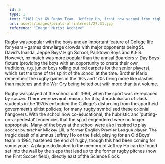 ```yaml
---
  id: 5
  type: 1
  text: "1981 1st XV Rugby Team. Jeffrey Ho, front row second from right."
  url: assets/images/points-of-interest/27.31.jpg
  reference: "Image: Marist Archive"
---
```

Rugby was popular with the boys and an important feature of College life for years – games drew large crowds with major opponents being St. David’s Inanda, Jeppe Boys’ High School, Parktown Boys and K.E.S. However, no match was more popular than the annual Boarders v. Day Boys fixture (providing the boys with an opportunity to create their own traditions, e.g. junior boys rolling out red carpets for the senior players), which set the tone of the spirit of the school at the time. Brother Mario remembers the rugby games in the ‘60s and ‘70s being more like clashes than matches and the War Cry being belted out with more than just volume. 

Rugby was played at the school until 1986, when the sport was re-replaced by soccer. There were several reasons for this; the admission of black students in the 1970s embodied the College’s distancing from the apartheid government’s elitist policies; for many, rugby symbolised these colonial hangovers. With the school now co-educational, the hubristic and ‘putting-on-a-pedestal’ tendencies that the sport engendered were no longer appropriate. Many of the boys at the school were also inspired to play soccer by teacher Mickey Lill, a former English Premier League player. The tragic death of alumnus Jeffrey Ho on the field, playing for an Old Boys’ team in 1984, hastened the end of rugby, though this had been coming for some years. A plaque dedicated to the memory of Jeffrey Ho can be found set into the wall by the steps that lead up to the former rugby pitches (now the First Soccer field), directly east of the Science Block.
